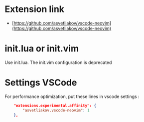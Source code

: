 # Extension link
* [https://github.com/asvetliakov/vscode-neovim](https://github.com/asvetliakov/vscode-neovim)

# init.lua or init.vim
Use init.lua. The init.vim configuration is deprecated


# Settings VSCode

For performance optimization, put these lines in vscode settings : 

```json
    "extensions.experimental.affinity": {
        "asvetliakov.vscode-neovim": 1
    },

```
